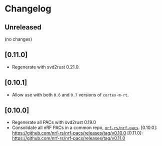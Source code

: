 # Changelog

## Unreleased

(no changes)

## [0.11.0]

- Regenerate with svd2rust 0.21.0.

## [0.10.1]

- Allow use with both `0.6` and `0.7` versions of `cortex-m-rt`.

## [0.10.0]

- Regenerate all PACs with svd2rust 0.19.0
- Consolidate all nRF PACs in a common repo, [`nrf-rs/nrf-pacs`](https://github.com/nrf-rs/nrf-pacs).
[0.10.0]: https://github.com/nrf-rs/nrf-pacs/releases/tag/v0.10.0
[0.11.0]: https://github.com/nrf-rs/nrf-pacs/releases/tag/v0.11.0
